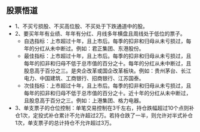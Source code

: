 ## 股票悟道
* 1、不买亏损股、不买高位股、不买处于下跌通道中的股。
* 2、要买年年有业绩、年年有分红、月线多年横盘且周线处于低位的票子。
  - 自选指标：上市超过十年，且上市后。每季的扣非和归母从未亏损过，每年的分红从未中断过。例如：君正集团、东港股份。
  - 最佳指标：上市超过十年，且上市后。每季的扣非和归母从未亏损过，且每年的扣非和归母不低于总市值的百分之十。每年的分红从未中断过，且股息高于百分之三。是央企改革或国企改革板块。例如：贵州茅台、长江电力、中国建筑、工商银行、招商银行、江苏国泰。
  - 次佳指标：上市超过十年，且上市后。每季的扣非和归母从未亏损过，且每年的扣非和归母不低于总市值的百分之十。近十年的分红从未中断过，且股息高于百分之三。例如：上港集团、格力电器。
* 3、单支票子的仓位控制：单笔交易控制在3千左右，持仓跌幅超过10个点则补仓1次，定投式补仓累计不允许超过2万。若持仓跌了一半，则允许对半式补仓1次，单支票子的总计持仓不允许超过3万。
